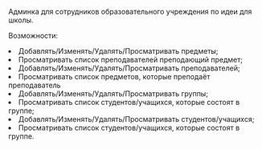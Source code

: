<p>Админка для сотрудников образовательного учреждения по идеи для школы.</p>
<p>Возможности:</p>
    <li>Добавлять/Изменять/Удалять/Просматривать предметы;</li> <!-- имеется ввиду название предмета -->
    <li>Просматривать список преподавателей преподающий предмет;</li>
    <li>Добавлять/Изменять/Удалять/Просматривать преподавателей;</li>
    <li>Просматривать список предметов, которые преподаёт преподаватель</li>
    <li>Добавлять/Изменять/Удалять/Просматривать группы;</li>
    <li>Просматривать список студентов/учащихся, которые состоят в группе;</li>
    <li>Добавлять/Изменять/Удалять/Просматривать студентов/учащихся;</li>
    <li>Просматривать список студентов/учащихся, которые состоят в группе.</li>
